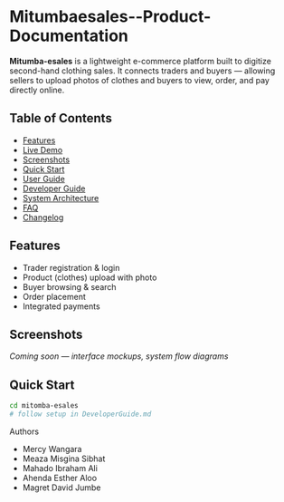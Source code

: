 # Mitumbaesales--Product-Documentation
**Mitumba-esales** is a lightweight e-commerce platform built to digitize second-hand clothing sales. It connects traders and buyers — allowing sellers to upload photos of clothes and buyers to view, order, and pay directly online.

##  Table of Contents
- [Features](#features)
- [Live Demo](#live-demo)
- [Screenshots](#screenshots)
- [Quick Start](#quick-start)
- [User Guide](docs/UserGuide.md)
- [Developer Guide](docs/DeveloperGuide.md)
- [System Architecture](docs/SystemArchitecture.md)
- [FAQ](docs/FAQ.md)
- [Changelog](CHANGELOG.md)

##  Features
- Trader registration & login
- Product (clothes) upload with photo
- Buyer browsing & search
- Order placement
- Integrated payments

##  Screenshots
*Coming soon — interface mockups, system flow diagrams*

##  Quick Start

```bash
cd mitomba-esales
# follow setup in DeveloperGuide.md
```
Authors

- Mercy Wangara
- Meaza Misgina Sibhat
- Mahado Ibraham Ali
- Ahenda Esther Aloo
- Magret David Jumbe
